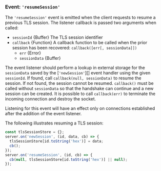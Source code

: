 ### Event: `'resumeSession'`

<!-- YAML
added: v0.9.2
-->

The `'resumeSession'` event is emitted when the client requests to resume a
previous TLS session. The listener callback is passed two arguments when
called:

* `sessionId` {Buffer} The TLS session identifier
* `callback` {Function} A callback function to be called when the prior session
  has been recovered: `callback([err[, sessionData]])`
  * `err` {Error}
  * `sessionData` {Buffer}

The event listener should perform a lookup in external storage for the
`sessionData` saved by the [`'newSession'`][] event handler using the given
`sessionId`. If found, call `callback(null, sessionData)` to resume the session.
If not found, the session cannot be resumed. `callback()` must be called
without `sessionData` so that the handshake can continue and a new session can
be created. It is possible to call `callback(err)` to terminate the incoming
connection and destroy the socket.

Listening for this event will have an effect only on connections established
after the addition of the event listener.

The following illustrates resuming a TLS session:

```js
const tlsSessionStore = {};
server.on('newSession', (id, data, cb) => {
  tlsSessionStore[id.toString('hex')] = data;
  cb();
});
server.on('resumeSession', (id, cb) => {
  cb(null, tlsSessionStore[id.toString('hex')] || null);
});
```
